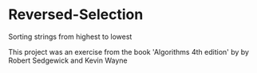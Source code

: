 # Reversed-Selection
Sorting strings from highest to lowest

This project was an exercise from the book 'Algorithms 4th edition' by by Robert Sedgewick and Kevin Wayne
